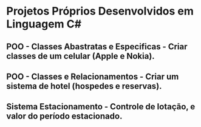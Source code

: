 # Projetos Próprios Desenvolvidos em Linguagem C#

## POO - Classes Abastratas e Especificas - Criar classes de um celular (Apple e Nokia).
## POO - Classes e Relacionamentos - Criar um sistema de hotel (hospedes e reservas).
## Sistema Estacionamento - Controle de lotação, e valor do período estacionado.
